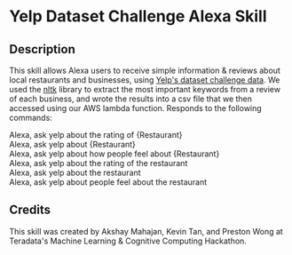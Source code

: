 # Yelp Dataset Challenge Alexa Skill

## Description
This skill allows Alexa users to receive simple information & reviews about local restaurants and businesses, using [Yelp's dataset challenge data](https://www.yelp.com/dataset_challenge). We used the [nltk](http://www.nltk.org/) library to extract the most important keywords from a review of each business, and wrote the results into a csv file that we then accessed using our AWS lambda function. Responds to the following commands:

Alexa, ask yelp about the rating of {Restaurant}   
Alexa, ask yelp about {Restaurant}   
Alexa, ask yelp about how people feel about {Restaurant}  
Alexa, ask yelp about the rating of the restaurant  
Alexa, ask yelp about the restaurant  
Alexa, ask yelp about people feel about the restaurant
  
## Credits

This skill was created by Akshay Mahajan, Kevin Tan, and Preston Wong at Teradata's Machine Learning & Cognitive Computing Hackathon.
